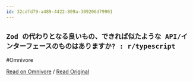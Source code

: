 ```yaml
---
id: 32cdfd79-a489-4422-809a-309206d79901
---
```


## `Zod の代わりとなる良いもの、できれば似たような API/インターフェースのものはありますか? : r/typescript`
#Omnivore

[Read on Omnivore](https://omnivore.app/me/zod-api-r-typescript-18faa667bc9) / [Read Original](https://www.reddit.com/r/typescript/comments/16h7bxe/good_replacements_for_zod_preferably_with_a/)



